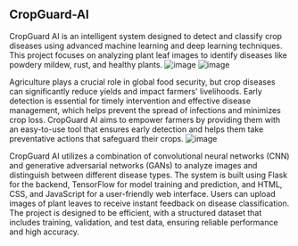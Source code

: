 ## CropGuard-AI


CropGuard AI is an intelligent system designed to detect and classify crop diseases using advanced machine learning and deep learning techniques. This project focuses on analyzing plant leaf images to identify diseases like powdery mildew, rust, and healthy plants.
![image](https://github.com/user-attachments/assets/3f9ef472-0d86-457a-a8b5-d91c9ba39141)
![image](https://github.com/user-attachments/assets/413e9282-d0fd-4acc-9e7e-92a456ed055c)

Agriculture plays a crucial role in global food security, but crop diseases can significantly reduce yields and impact farmers' livelihoods. Early detection is essential for timely intervention and effective disease management, which helps prevent the spread of infections and minimizes crop loss. CropGuard AI aims to empower farmers by providing them with an easy-to-use tool that ensures early detection and helps them take preventative actions that safeguard their crops.
![image](https://github.com/user-attachments/assets/a860c561-b2aa-4e3d-8350-9bcedc0820f6)

CropGuard AI utilizes a combination of convolutional neural networks (CNN) and generative adversarial networks (GANs) to analyze images and distinguish between different disease types. The system is built using Flask for the backend, TensorFlow for model training and prediction, and HTML, CSS, and JavaScript for a user-friendly web interface. Users can upload images of plant leaves to receive instant feedback on disease classification. The project is designed to be efficient, with a structured dataset that includes training, validation, and test data, ensuring reliable performance and high accuracy.



